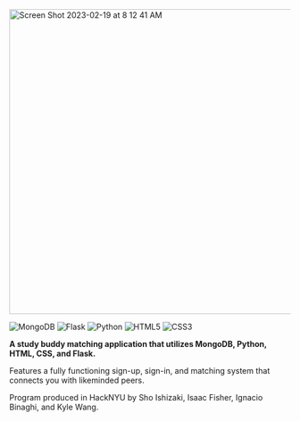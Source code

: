 <img width="547" alt="Screen Shot 2023-02-19 at 8 12 41 AM" src="https://user-images.githubusercontent.com/99841836/219950266-6fc61075-0130-42b4-9cc8-d751f57e58c4.png">


![MongoDB](https://img.shields.io/badge/MongoDB-%234ea94b.svg?style=for-the-badge&logo=mongodb&logoColor=white)
![Flask](https://img.shields.io/badge/flask-%23000.svg?style=for-the-badge&logo=flask&logoColor=white)
![Python](https://img.shields.io/badge/python-3670A0?style=for-the-badge&logo=python&logoColor=ffdd54)
![HTML5](https://img.shields.io/badge/html5-%23E34F26.svg?style=for-the-badge&logo=html5&logoColor=white)
![CSS3](https://img.shields.io/badge/css3-%231572B6.svg?style=for-the-badge&logo=css3&logoColor=white)

 **A study buddy matching application that utilizes MongoDB, Python, HTML, CSS, and Flask.**
 
Features a fully functioning sign-up, sign-in, and matching system that connects you with likeminded peers.

Program produced in HackNYU by Sho Ishizaki, Isaac Fisher, Ignacio Binaghi, and Kyle Wang.
